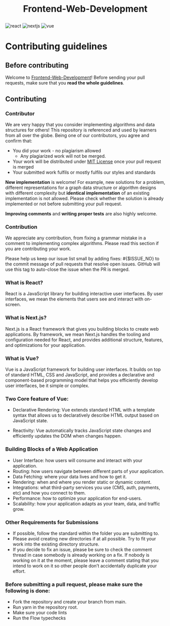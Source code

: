 # <p align="center">Frontend-Web-Development</p>
![react](https://user-images.githubusercontent.com/76655825/194720609-2fb31525-eb96-4845-8fd0-53f6596b4c8f.png)
![nextjs](https://user-images.githubusercontent.com/76655825/194720648-0ad25e1e-a714-4fe9-8a4f-62dd15c050b6.png)
![vue](https://user-images.githubusercontent.com/76655825/194720575-f363f54b-07f7-46a0-878f-d618ecfb19f4.png)

# Contributing guidelines

## Before contributing

Welcome to [Frontend-Web-Development](https://github.com/Developer-Student-Clubs-MMDU/Frontend-Web-Development)! Before sending your pull requests, make sure that you __read the whole guidelines__.

## Contributing

### Contributor

We are very happy that you consider implementing algorithms and data structures for others! This repository is referenced and used by learners from all over the globe. Being one of our contributors, you agree and confirm that:

- You did your work - no plagiarism allowed
  - Any plagiarized work will not be merged.
- Your work will be distributed under [MIT License](LICENSE.md) once your pull request is merged
- Your submitted work fulfils or mostly fulfils our styles and standards

__New implementation__ is welcome! For example, new solutions for a problem, different representations for a graph data structure or algorithm designs with different complexity but __identical implementation__ of an existing implementation is not allowed. Please check whether the solution is already implemented or not before submitting your pull request.

__Improving comments__ and __writing proper tests__ are also highly welcome.

### Contribution

We appreciate any contribution, from fixing a grammar mistake in a comment to implementing complex algorithms. Please read this section if you are contributing your work.

Please help us keep our issue list small by adding fixes: #{$ISSUE_NO} to the commit message of pull requests that resolve open issues. GitHub will use this tag to auto-close the issue when the PR is merged.

### What is React?

React is a JavaScript library for building interactive user interfaces.
By user interfaces, we mean the elements that users see and interact with on-screen.

### What is Next.js?

Next.js is a React framework that gives you building blocks to create web applications.
By framework, we mean Next.js handles the tooling and configuration needed for React, and provides additional structure, features, and optimizations for your application.

### What is Vue?

Vue is a JavaScript framework for building user interfaces. It builds on top of standard HTML, CSS and JavaScript, and provides a declarative and component-based programming model that helps you efficiently develop user interfaces, be it simple or complex.

### Two Core feature of Vue:
- Declarative Rendering: Vue extends standard HTML with a template syntax that allows us to declaratively describe HTML output based on JavaScript state.

- Reactivity: Vue automatically tracks JavaScript state changes and efficiently updates the DOM when changes happen.

### Building Blocks of a Web Application
- User Interface: how users will consume and interact with your application.
- Routing: how users navigate between different parts of your application.
- Data Fetching: where your data lives and how to get it.
- Rendering: when and where you render static or dynamic content.
- Integrations: what third-party services you use (CMS, auth, payments, etc) and how you connect to them.
- Performance: how to optimize your application for end-users.
- Scalability: how your application adapts as your team, data, and traffic grow. 

### Other Requirements for Submissions
- If possible, follow the standard within the folder you are submitting to.
- Please avoid creating new directories if at all possible. Try to fit your work into the existing directory structure.
- If you decide to fix an issue, please be sure to check the comment thread in case somebody is already working on a fix. If nobody is working on it at the moment, please leave a comment stating that you intend to work on it so other people don’t accidentally duplicate your effort.

### Before submitting a pull request, please make sure the following is done:
- Fork the repository and create your branch from main.
- Run yarn in the repository root.
- Make sure your code lints
- Run the Flow typechecks
